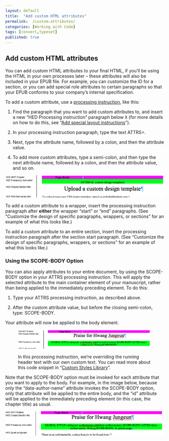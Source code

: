 ```yaml
---
layout: default
title:  "Add custom HTML attributes"
permalink:  /custom-attributes/
categories: [Working with Code]
tags: [convert,typeset]
published: true
---
```


<section data-type="chapter" class="hsecchapter" data-hederis-type="hsecchapter" id="custom-attributes" data-pi-attrs="id: custom-attributes; data-tags: convert,typeset;" role="doc-chapter" data-tags="convert,typeset" data-author-name=" " data-book-title=" " title="Add custom HTML attributes"><h1 data-hederis-type="hblkchaptitle" class="hblkchaptitle" id="pNp8YBMst">Add custom HTML attributes</h1>
    <p class="hblkp" data-hederis-type="hblkp" id="plL9n4dWa">You can add custom HTML attributes to your final HTML, if you&#8217;ll be using the HTML in your own processes later &#8211; these attributes will also be included in your EPUB file. For example, you can customize the ID for a section, or you can add special role attributes to certain paragraphs so that your EPUB conforms to your company&#8217;s internal specification.</p>
    <p class="hblkp" data-hederis-type="hblkp" id="p6hJJ2Uzb">To add a custom attribute, use a <a href="{% post_url 2019-08-08-33-Addspeciallayoutinstructions %}"><span class="Hyperlink">processing instruction</span></a>, like this:</p>
    <ol class="hwprnumlist" data-hederis-type="hwprnumlist" id="p3PlPwfAI"><li class="hblkoli" data-hederis-type="hblkoli" id="lirBkkpMP8"><p class="hblkoli" data-hederis-type="hblklip" id="pdXnOV3nW">Find the paragraph that you want to add custom attributes to, and insert a new &#8220;HED Processing instruction&#8221; paragraph below it (for more details on how to do this, see &#8220;<a href="{% post_url 2019-08-08-33-Addspeciallayoutinstructions %}"><span class="Hyperlink">Add special layout instructions</span></a>&#8221;).</p></li>
    <li class="hblkoli" data-hederis-type="hblkoli" id="liIr4V4bcJ"><p class="hblkoli" data-hederis-type="hblklip" id="pTpkYC0Yq">In your processing instruction paragraph, type the text ATTRS=.</p></li>
    <li class="hblkoli" data-hederis-type="hblkoli" id="lig3PHaeUP"><p class="hblkoli" data-hederis-type="hblklip" id="pW98BkOmg">Next, type the attribute name, followed by a colon, and then the attribute value.</p></li>
    <li class="hblkoli" data-hederis-type="hblkoli" id="liuyqc0rwb"><p class="hblkoli" data-hederis-type="hblklip" id="pHRv4DuCN">To add more custom attributes, type a semi-colon, and then type the next attribute name, followed by a colon, and then the attribute value, and so on.</p></li>
    </ol>
    <img data-hederis-type="hblkimg" class="hblkimg" id="p5NVsNnBP" src="/images/customattrs.png"/>
    <p class="hblkp" data-hederis-type="hblkp" id="p7bJcvqUT">To add a custom attribute to a wrapper, insert the processing instruction paragraph after <strong data-hederis-type="hspanstrong">either</strong> the wrapper &#8220;start&#8221; or &#8220;end&#8221; paragraphs. (See &#8220;Customize the design of specific paragraphs, wrappers, or sections&#8221; for an example of what this looks like.)</p>
    <p class="hblkp" data-hederis-type="hblkp" id="pwYgCQmGR">To add a custom attribute to an entire section, insert the processing instruction paragraph after the section start paragraph. (See &#8220;Customize the design of specific paragraphs, wrappers, or sections&#8221; for an example of what this looks like.)</p>
    <section class="hwprsubsection" data-hederis-type="hwprsubsection" id="pcEME5d4j" data-type="subsection" title="Using the SCOPE-BODY Option"><h1 data-hederis-type="hblktitle" class="hblktitle" id="pqscQ9iuQ">Using the SCOPE-BODY Option</h1>
    <p class="hblkp" data-hederis-type="hblkp" id="ps4ozsLvl">You can also apply attributes to your entire document, by using the SCOPE-BODY option in your ATTRS processing instruction. This will apply the selected attribute to the main container element of your manuscript, rather than being applied to the immediately preceding element. To do this:</p>
    <ol class="hwprnumlist" data-hederis-type="hwprnumlist" id="p5cd8nRUe"><li class="hblkoli" data-hederis-type="hblkoli" id="lif3iJ2vbq"><p class="hblkoli" data-hederis-type="hblklip" id="pEU2RRoyU">Type your ATTRS processing instruction, as described above.</p></li>
    <li class="hblkoli" data-hederis-type="hblkoli" id="li8Ja1F1Yu"><p class="hblkoli" data-hederis-type="hblklip" id="p4c0qZ57b">After the custom attribute value, but before the closing semi-colon, type: SCOPE-BODY.</p></li>
    </ol>
    <p class="hblkp" data-hederis-type="hblkp" id="pqYam1Sha">Your attribute will now be applied to the body element. </p>
    <figure class="hwprfig" data-hederis-type="hwprfig" id="pJc9Ug6b3"><img data-hederis-type="hblkimg" class="hblkimg" id="p53rEGgII" src="/images/globalscopebody.png"/>
    <p class="hblkcaption" data-hederis-type="hblkcaption" id="pYtBJMrqJ">In this processing instruction, we&#8217;re overriding the running header text with our own custom text. You can read more about this code snippet in &#8220;<a href="{% post_url 2019-08-08-49-CustomCodeLibrary %}"><span class="Hyperlink">Custom Styles Library</span></a>&#8221;.</p>
    </figure>
    <p class="hblkp" data-hederis-type="hblkp" id="p7oCWIXfR">Note that the SCOPE-BODY option must be invoked for each attribute that you want to apply to the body. For example, in the image below, because only the &#8220;data-author-name&#8221; attribute invokes the SCOPE-BODY option, only that attribute will be applied to the entire body, and the &#8220;id&#8221; attribute will be applied to the immediately preceding element (in this case, the chapter title) as usual.</p>
    <img data-hederis-type="hblkimg" class="hblkimg" id="pgLFANB4S" src="/images/attrscopebody.png"/>
    </section>
    </section>
    